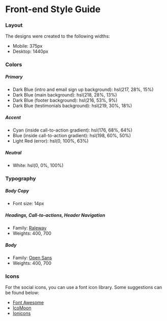 




# Front-end Style Guide

### Layout

The designs were created to the following widths:

- Mobile: 375px
- Desktop: 1440px

### Colors

##### Primary  

- Dark Blue (intro and email sign up background): hsl(217, 28%, 15%)
- Dark Blue (main background): hsl(218, 28%, 13%)
- Dark Blue (footer background): hsl(216, 53%, 9%)
- Dark Blue (testimonials background): hsl(219, 30%, 18%)

##### Accent

- Cyan (inside call-to-action gradient): hsl(176, 68%, 64%)
- Blue (inside call-to-action gradient): hsl(198, 60%, 50%)
- Light Red (error): hsl(0, 100%, 63%)

##### Neutral

- White: hsl(0, 0%, 100%)

### Typography

##### Body Copy

- Font size: 14px

##### Headings, Call-to-actions, Header Navigation

- Family: [Raleway](https://fonts.google.com/specimen/Raleway)
- Weights: 400, 700

##### Body

- Family: [Open Sans](https://fonts.google.com/specimen/Open+Sans)
- Weights: 400, 700

### Icons

For the social icons, you can use a font icon library. Some suggestions can be found below:

- [Font Awesome](https://fontawesome.com/)
- [IcoMoon](https://icomoon.io/)
- [Ionicons](https://ionicons.com/)
